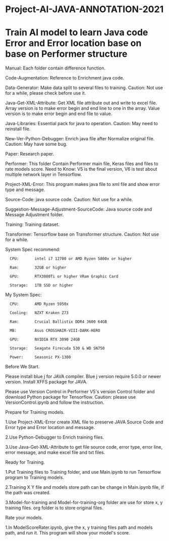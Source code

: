# Project-AI-JAVA-ANNOTATION-2021
 Train AI model to learn Java code Error and Error location base on base on Performer structure
=================================================================================
 Manual:
 Each folder contain difference function.

  Code-Augmentation:
    Reference to Enrichment java code.

  Data-Generator:
    Make data split to several files to training.
    Caution: Not use for a while, please check before use it.

  Java-Get-XML-Attribute:
    Get XML file attribute out and write to excel file.
    Array version is to make error begin and end line to one in the array.
    Value version is to make error begin and end file to value.

  Java-Libraries:
    Essential pack for java to operation.
    Caution: May need to reinstall file.

  New-Ver-Python-Debugger:
    Enrich java file after Normalize original file.
    Caution: May have some bug.

  Paper:
    Research paper.

  Performer:
    This folder Contain Performer main file, Keras files and files to rate models score.
    Need to Know: V5 is the final version, V6 is test about multiple network layer in Tensorflow.

  Project-XML-Error:
    This program makes java file to xml file and show error type and message.

  Source-Code:
    java source code.
    Caution: Not use for a while.

  Suggestion-Message-Adjustment-SourceCode:
    Java source code and Message Adjustment folder.

  Training:
    Training dataset.

  Transformer:
    Tensorflow base on Transformer structure.
    Caution: Not use for a while.

  System Spec recommend:

      CPU:       intel i7 12700 or AMD Ryzen 5800x or higher

      Ram:       32GB or higher

      GPU:       RTX3080Ti or higher VRam Graphic Card

      Storage:   1TB SSD or higher

  My System Spec:

      CPU:       AMD Ryzen 5950x

      Cooling:   NZXT Kraken Z73

      Ram:       Crucial Ballistix DDR4 3600 64GB

      MB:        Asus CROSSHAIR-VIII-DARK-HERO

      GPU:       NVIDIA RTX 3090 24GB

      Storage:   Seagate Firecuda 530 & WD SN750

      Power:     Seasonic PX-1300

  Before We Start.

  Please install blue j for JAVA compiler.
  Blue j version require 5.0.0 or newer version.
  Install XFFS package for JAVA.

  Please use Version Control in Performer V5's version Control folder and download Python package for Tensorflow.
  Caution: please use VersionControl.ipynb and follow the instruction.

  Prepare for Training models.

  1.Use Project-XML-Error create XML file to preserve JAVA Source Code and Error type and Error location and message.

  2.Use Python-Debugger to Enrich training files.

  3.Use Java-Get-XML-Attribute to get file source code, error type, error line, error message, and make excel file and txt files.

  Ready for Training.

  1.Put Training files to Training folder, and use Main.ipynb to run Tensorflow program to Training models.

  2.Training X Y file and models store path can be change in Main.ipynb file, if the path was created.

  3.Model-for-training and Model-for-training-org folder are use for store x, y training files. org folder is to store original files.

  Rate your models.

  1.In ModelScoreRater.ipynb, give the x, y training files path and models path, and run it. This program will show your model's score.
